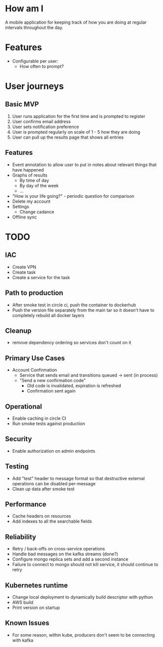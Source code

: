 
# How am I

A mobile application for keeping track of how you are doing at regular intervals throughout the day.

# Features

* Configurable per user:
    * How often to prompt?

# User journeys

## Basic MVP

1. User runs application for the first time and is prompted to register
2. User confirms email address
3. User sets notification preference
4. User is prompted regularly on scale of 1 - 5 how they are doing
5. User can pull up the results page that shows all entries


## Features

* Event annotation to allow user to put in notes about relevant things that have happened
* Graphs of results
    * By time of day
    * By day of the week
    * ... 
* "How is your life going?" - periodic question for comparison
* Delete my account
* Settings
    * Change cadance
* Offline sync

# TODO

## IAC
* Create VPN
* Create task
* Create a service for the task


## Path to production
* After smoke test in circle ci, push the container to dockerhub
* Push the version file separately from the main tar so it doesn't have to completely rebuild all docker layers

## Cleanup
- remove dependency ordering so services don't count on it

## Primary Use Cases
* Account Confirmation
    * Service that sends email and transitions queued -> sent (in process)
    * "Send a new confirmation code"
        * Old code is invalidated, expiration is refreshed
        * Confirmation sent again

## Operational
* Enable caching in circle CI
* Run smoke tests against production

## Security
* Enable authorization on admin endpoints

## Testing
* Add "test" header to message format so that destructive external operations can be disabled
 per-message
 * Clean up data after smoke test

## Performance
* Cache headers on resources
* Add indexes to all the searchable fields

## Reliability
* Retry / back-offs on cross-service operations
* Handle bad messages on the kafka streams (done?)
* Configure mongo replica sets and add a second instance
* Failure to connect to mongo should not kill service, it should continue to retry

## Kubernetes runtime
- Change local deployment to dynamically build descriptor with python
- AWS build
- Print version on startup

## Known Issues
- For some reason, within kube, producers don't seem to be connecting with kafka